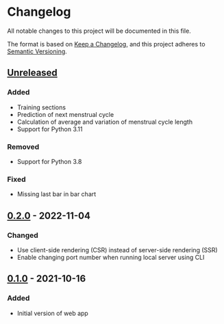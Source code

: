 # Changelog

All notable changes to this project will be documented in this file.

The format is based on [Keep a Changelog](https://keepachangelog.com/en/1.0.0/),
and this project adheres to [Semantic Versioning](https://semver.org/spec/v2.0.0.html).

## [Unreleased]

### Added

- Training sections
- Prediction of next menstrual cycle
- Calculation of average and variation of menstrual cycle length
- Support for Python 3.11

### Removed

- Support for Python 3.8

### Fixed

- Missing last bar in bar chart

## [0.2.0] - 2022-11-04

### Changed

- Use client-side rendering (CSR) instead of server-side rendering (SSR)
- Enable changing port number when running local server using CLI

## [0.1.0] - 2021-10-16

### Added

- Initial version of web app

[unreleased]: https://github.com/treiher/valens/compare/v0.2.0...HEAD
[0.2.0]: https://github.com/treiher/valens/compare/v0.1.0...v0.2.0
[0.1.0]: https://github.com/treiher/valens/compare/1b1733763a5f904886da9d49ea545a527f11e17f...v0.1.0
